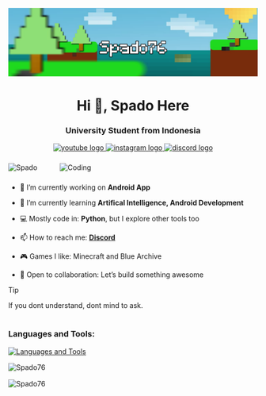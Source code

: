 [![MasterHead](img/banner.png)](https://github.com/Spado76/Web-Portfolio-Tailwind)
<h1 align="center">Hi 👋, Spado Here</h1>
<h3 align="center">University Student from Indonesia</h3>

<div align="center">
  <a href="https://www.youtube.com/@Firmancraft37" target="_blank">
    <img src="https://img.shields.io/static/v1?message=Youtube&logo=youtube&label=&color=FF0000&logoColor=white&labelColor=&style=for-the-badge" height="30" alt="youtube logo"  />
  </a>
  <a href="https://www.instagram.com/ishfaq_craft/" target="_blank">
    <img src="https://img.shields.io/static/v1?message=Instagram&logo=instagram&label=&color=E4405F&logoColor=white&labelColor=&style=for-the-badge" height="30" alt="instagram logo"  />
  </a>
  <a href="https://discord.gg/T3cB5XC" target="_blank">
    <img src="https://img.shields.io/static/v1?message=Discord&logo=discord&label=&color=7289DA&logoColor=white&labelColor=&style=for-the-badge" height="30" alt="discord logo"  />
  </a>
</div>

###

<img align="right" alt="Coding" width="400" src="https://tenor.com/en-GB/view/yuuka-yuuka-blue-archive-reia-dance-blue-archive-gif-16002030013951176196.gif">
<p align="left"> <img src="https://komarev.com/ghpvc/?username=Spado76&label=Profile%20views&color=0e75b6&style=flat" alt="Spado" /> </p>

###

- 🔭 I’m currently working on **Android App**

- 🌱 I’m currently learning **Artifical Intelligence, Android Development**

- 💻 Mostly code in: **Python**, but I explore other tools too

- 📫 How to reach me: **[Discord](https://discord.gg/T3cB5XC)**

- 🎮 Games I like: Minecraft and Blue Archive

- 🤝 Open to collaboration: Let’s build something awesome

> [!TIP]
> If you dont understand, dont mind to ask.

#

<h3 align="left">Languages and Tools:</h3>

[![Languages and Tools](https://skillicons.dev/icons?i=js,html,css,tailwind,python,kotlin,maven,androidstudio,vscode,php,laravel,mysql,pr,ps)](https://skillicons.dev)

<p><img align="center" src="https://nirzak-streak-stats.vercel.app/?user=Spado76&theme=tokyonight&hide_border=false" alt="Spado76" /></p>

<p><img align="center" src="https://github-readme-stats.vercel.app/api/top-langs/?username=Spado76&theme=tokyonight&hide_border=false&include_all_commits=false&count_private=false&layout=compact" alt="Spado76" /></p>

